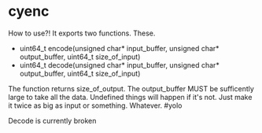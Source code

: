 # cyenc
How to use?! It exports two functions. These.

- uint64_t encode(unsigned char* input_buffer, unsigned char* output_buffer, uint64_t size_of_input)
- uint64_t decode(unsigned char* input_buffer, unsigned char* output_buffer, uint64_t size_of_input)

The function returns size_of_output.
The output_buffer MUST be sufficently large to take all the data. Undefined things will happen if it's not. Just make it twice as big as input or something. Whatever. #yolo

Decode is currently broken
